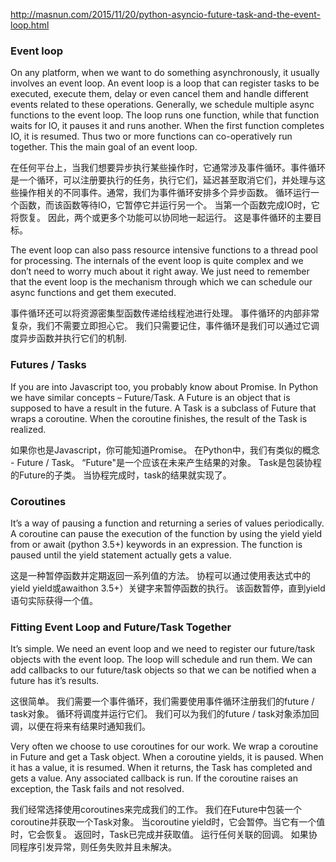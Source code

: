http://masnun.com/2015/11/20/python-asyncio-future-task-and-the-event-loop.html

### Event loop
On any platform, when we want to do something asynchronously, it usually involves an event loop. An event loop is a loop that can register tasks to be executed, execute them, delay or even cancel them and handle different events related to these operations. Generally, we schedule multiple async functions to the event loop. The loop runs one function, while that function waits for IO, it pauses it and runs another. When the first function completes IO, it is resumed. Thus two or more functions can co-operatively run together. This the main goal of an event loop.

在任何平台上，当我们想要异步执行某些操作时，它通常涉及事件循环。事件循环是一个循环，可以注册要执行的任务，执行它们，延迟甚至取消它们，并处理与这些操作相关的不同事件。通常，我们为事件循环安排多个异步函数。 循环运行一个函数，而该函数等待IO，它暂停它并运行另一个。 当第一个函数完成IO时，它将恢复。 因此，两个或更多个功能可以协同地一起运行。 这是事件循环的主要目标。

The event loop can also pass resource intensive functions to a thread pool for processing. The internals of the event loop is quite complex and we don’t need to worry much about it right away. We just need to remember that the event loop is the mechanism through which we can schedule our async functions and get them executed.

事件循环还可以将资源密集型函数传递给线程池进行处理。 事件循环的内部非常复杂，我们不需要立即担心它。 我们只需要记住，事件循环是我们可以通过它调度异步函数并执行它们的机制.

### Futures / Tasks
If you are into Javascript too, you probably know about Promise. In Python we have similar concepts – Future/Task. A Future is an object that is supposed to have a result in the future. A Task is a subclass of Future that wraps a coroutine. When the coroutine finishes, the result of the Task is realized.

如果你也是Javascript，你可能知道Promise。 在Python中，我们有类似的概念 - Future / Task。 “Future"是一个应该在未来产生结果的对象。 Task是包装协程的Future的子类。 当协程完成时，task的结果就实现了。

### Coroutines
It’s a way of pausing a function and returning a series of values periodically. A coroutine can pause the execution of the function by using the yield yield from or await (python 3.5+) keywords in an expression. The function is paused until the yield statement actually gets a value.

这是一种暂停函数并定期返回一系列值的方法。 协程可以通过使用表达式中的yield yield或awaithon 3.5+）关键字来暂停函数的执行。 该函数暂停，直到yield语句实际获得一个值。

### Fitting Event Loop and Future/Task Together
It’s simple. We need an event loop and we need to register our future/task objects with the event loop. The loop will schedule and run them. We can add callbacks to our future/task objects so that we can be notified when a future has it’s results.

这很简单。 我们需要一个事件循环，我们需要使用事件循环注册我们的future / task对象。 循环将调度并运行它们。 我们可以为我们的future / task对象添加回调，以便在将来有结果时通知我们。

Very often we choose to use coroutines for our work. We wrap a coroutine in Future and get a Task object. When a coroutine yields, it is paused. When it has a value, it is resumed. When it returns, the Task has completed and gets a value. Any associated callback is run. If the coroutine raises an exception, the Task fails and not resolved.

我们经常选择使用coroutines来完成我们的工作。 我们在Future中包装一个coroutine并获取一个Task对象。 当coroutine yield时，它会暂停。当它有一个值时，它会恢复。 返回时，Task已完成并获取值。 运行任何关联的回调。 如果协同程序引发异常，则任务失败并且未解决。
